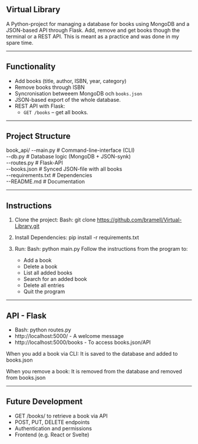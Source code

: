 ## Virtual Library

A Python-project for managing a database for books using MongoDB and a JSON-based API through Flask. 
Add, remove and get books though the terminal or a REST API.
This is meant as a practice and was done in my spare time.

---

## Functionality

- Add books (title, author, ISBN, year, category)
- Remove books through ISBN
- Syncronisation betweeem MongoDB och `books.json`
- JSON-based export of the whole database.
- REST API with Flask:
  - `GET /books` – get all books.

---

## Project Structure

book_api/
    --main.py # Command-line-interface (CLI)  
    --db.py # Database logic (MongoDB + JSON-synk)  
    --routes.py # Flask-API  
    --books.json # Synced JSON-file with all books  
    --requirements.txt # Dependencies  
    --README.md # Documentation  

---

## Instructions

1. Clone the project:
   Bash: git clone https://github.com/bramell/Virtual-Library.git

2. Install Dependencies:
   pip install -r requirements.txt

3. Run:
   Bash: python main.py
   Follow the instructions from the program to:
   - Add a book
   - Delete a book
   - List all added books
   - Search for an added book
   - Delete all entries
   - Quit the program

---

## API - Flask

- Bash: python routes.py
- http://localhost:5000/ - A welcome message
- http://localhost:5000/books - To access books.json/API


When you add a book via CLI:
It is saved to the database and added to books.json

When you remove a book:
It is removed from the database and removed from books.json

---

## Future Development

- GET /books/<isbn> to retrieve a book via API
- POST, PUT, DELETE endpoints
- Authentication and permissions
- Frontend (e.g. React or Svelte)